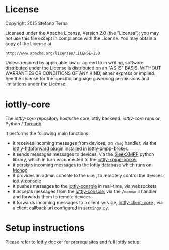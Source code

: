 # License

Copyright 2015 Stefano Terna

Licensed under the Apache License, Version 2.0 (the "License");
you may not use this file except in compliance with the License.
You may obtain a copy of the License at

    http://www.apache.org/licenses/LICENSE-2.0

Unless required by applicable law or agreed to in writing, software
distributed under the License is distributed on an "AS IS" BASIS,
WITHOUT WARRANTIES OR CONDITIONS OF ANY KIND, either express or implied.
See the License for the specific language governing permissions and
limitations under the License.

# iottly-core
The *iottly-core* repository hosts the core iottly backend.
*iottly-core* runs on Python / [Tornado](https://github.com/tornadoweb/tornado).

It performs the following main functions:
- it receives incoming messages from devices, on `/msg` handler, via the [iottly-httpforward](https://github.com/iottly/iottly-httpforward) plugin installed in [iottly-xmpp-broker](https://github.com/iottly/iottly-xmpp-broker).
- it sends messages messages to devices, via the [SleekXMPP](https://github.com/fritzy/SleekXMPP) python library, which in turn is connected to the [iottly-xmpp-broker](https://github.com/iottly/iottly-xmpp-broker)
- it persists incoming messages to the Iottly database which runs on [Mongo](https://github.com/mongodb/mongo).
- it provides an admin console to the user, to remotely control the devices: [iottly-console](https://github.com/iottly/iottly-console)
- it pushes messages to the [iottly-console](https://github.com/iottly/iottly-console) in real-time, via websockets
- it accepts messages from the [iottly-console](https://github.com/iottly/iottly-console), via the `/command` handler and forwards them to remote devices
- it forwards incoming messages to a client service, [iottly-client-core](https://github.com/iottly/iottly-client-core) , via a client callback url configured in `settings.py`.

# Setup instructions

Please refer to [Iottly docker](https://github.com/iottly/iottly-docker) for prerequisites and full Iottly setup.

